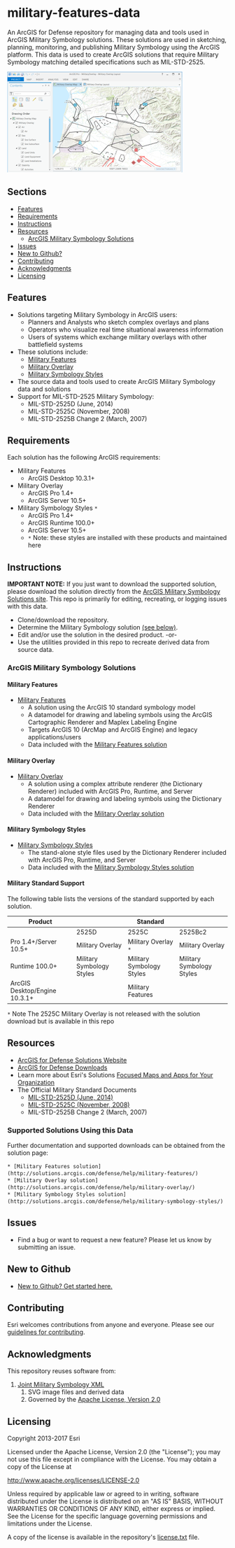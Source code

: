 # military-features-data

An ArcGIS for Defense repository for managing data and tools used in ArcGIS Military Symbology solutions. These solutions are used in sketching, planning, monitoring, and publishing Military Symbology using the ArcGIS platform. This data is used to create ArcGIS solutions that require Military Symbology matching detailed specifications such as MIL-STD-2525.

![Image of Military Features Data](ScreenShot.png)

## Sections

* [Features](#features)
* [Requirements](#requirements)
* [Instructions](#instructions)
* [Resources](#resources)
    * [ArcGIS Military Symbology Solutions](#supported-solutions-using-this-data)
* [Issues](#issues)
* [New to Github?](#new-to-github)
* [Contributing](#contributing)
* [Acknowledgments](#acknowledgments)
* [Licensing](#licensing)

## Features

* Solutions targeting Military Symbology in ArcGIS users:
    * Planners and Analysts who sketch complex overlays and plans
    * Operators who visualize real time situational awareness information
    * Users of systems which exchange military overlays with other battlefield systems 
* These solutions include:
    * [Military Features](#military-features)
    * [Military Overlay](#military-overlay)
    * [Military Symbology Styles](#military-symbology-styles)
* The source data and tools used to create ArcGIS Military Symbology data and solutions
* Support for MIL-STD-2525 Military Symbology:
    * MIL-STD-2525D (June, 2014)
    * MIL-STD-2525C (November, 2008)
    * MIL-STD-2525B Change 2 (March, 2007)

## Requirements

Each solution has the following ArcGIS requirements:

* Military Features
    * ArcGIS Desktop 10.3.1+
* Military Overlay
    * ArcGIS Pro 1.4+ 
    * ArcGIS Server 10.5+
* Military Symbology Styles `*`
    * ArcGIS Pro 1.4+ 
    * ArcGIS Runtime 100.0+ 
    * ArcGIS Server 10.5+
    * `*` Note: these styles are installed with these products and maintained here

## Instructions

**IMPORTANT NOTE:** If you just want to download the supported solution, please download the solution directly from the [ArcGIS Military Symbology Solutions site](#supported-solutions-using-this-data). This repo is primarily for editing, recreating, or logging issues with this data.

* Clone/download the repository.
* Determine the Military Symbology solution [(see below)](#arcgis-military-symbology-solutions).
* Edit and/or use the solution in the desired product.
-or-
* Use the utilities provided in this repo to recreate derived data from source data.

### ArcGIS Military Symbology Solutions

#### Military Features

* [Military Features](./military-features)
    * A solution using the ArcGIS 10 standard symbology model
    * A datamodel for drawing and labeling symbols using the ArcGIS Cartographic Renderer and Maplex Labeling Engine 
    * Targets ArcGIS 10 (ArcMap and ArcGIS Engine) and legacy applications/users
    * Data included with the [Military Features solution](http://solutions.arcgis.com/defense/help/military-features/)
    
#### Military Overlay

* [Military Overlay](./military-overlay)
    * A solution using a complex attribute renderer (the Dictionary Renderer) included with ArcGIS Pro, Runtime, and Server
    * A datamodel for drawing and labeling symbols using the Dictionary Renderer
    * Data included with the [Military Overlay solution](http://solutions.arcgis.com/defense/help/military-overlay/)
        
#### Military Symbology Styles

* [Military Symbology Styles](./military-symbology-styles)
    * The stand-alone style files used by the Dictionary Renderer included with ArcGIS Pro, Runtime, and Server
    * Data included with the [Military Symbology Styles solution](http://solutions.arcgis.com/defense/help/military-symbology-styles/)

#### Military Standard Support

The following table lists the versions of the standard supported by each solution.

|Product||Standard||
|---|---|---|---|
||2525D|2525C|2525Bc2|
|Pro 1.4+/Server 10.5+|Military Overlay| Military Overlay `*` |Military Overlay|
|Runtime 100.0+|Military Symbology Styles|Military Symbology Styles|Military Symbology Styles|
|ArcGIS Desktop/Engine 10.3.1+||Military Features||MyMiscellanea

`*` Note The 2525C Military Overlay is not released with the solution download but is available in this repo
    
## Resources

* [ArcGIS for Defense Solutions Website](http://solutions.arcgis.com/defense)
* [ArcGIS for Defense Downloads](http://appsforms.esri.com/products/download/#ArcGIS_for_Defense)
* Learn more about Esri's Solutions [Focused Maps and Apps for Your Organization](http://solutions.arcgis.com/)
* The Official Military Standard Documents
    * [MIL-STD-2525D (June, 2014)](http://www.dtic.mil/doctrine/doctrine/other/ms_2525d.pdf)
    * [MIL-STD-2525C (November, 2008)](http://www.dtic.mil/doctrine/doctrine/other/ms_2525c.pdf)
    * MIL-STD-2525B Change 2 (March, 2007) 

### Supported Solutions Using this Data

Further documentation and supported downloads can be obtained from the solution page:

    * [Military Features solution](http://solutions.arcgis.com/defense/help/military-features/)
    * [Military Overlay solution](http://solutions.arcgis.com/defense/help/military-overlay/)
    * [Military Symbology Styles solution](http://solutions.arcgis.com/defense/help/military-symbology-styles/)
    
## Issues

* Find a bug or want to request a new feature?  Please let us know by submitting an issue.

## New to Github

* [New to Github? Get started here.](https://github.com/Esri/esri.github.com/blob/master/help/esri-getting-to-know-github.html)

## Contributing

Esri welcomes contributions from anyone and everyone. Please see our [guidelines for contributing](./CONTRIBUTING.md).

## Acknowledgments 

This repository reuses software from:

1. [Joint Military Symbology XML](https://github.com/Esri/joint-military-symbology-xml/)
    1. SVG image files and derived data
    2. Governed by the [Apache License, Version 2.0](https://github.com/Esri/joint-military-symbology-xml/blob/master/license.txt)

## Licensing

Copyright 2013-2017 Esri

Licensed under the Apache License, Version 2.0 (the "License");
you may not use this file except in compliance with the License.
You may obtain a copy of the License at

   http://www.apache.org/licenses/LICENSE-2.0

Unless required by applicable law or agreed to in writing, software
distributed under the License is distributed on an "AS IS" BASIS,
WITHOUT WARRANTIES OR CONDITIONS OF ANY KIND, either express or implied.
See the License for the specific language governing permissions and
limitations under the License.

A copy of the license is available in the repository's
[license.txt](license.txt) file.
